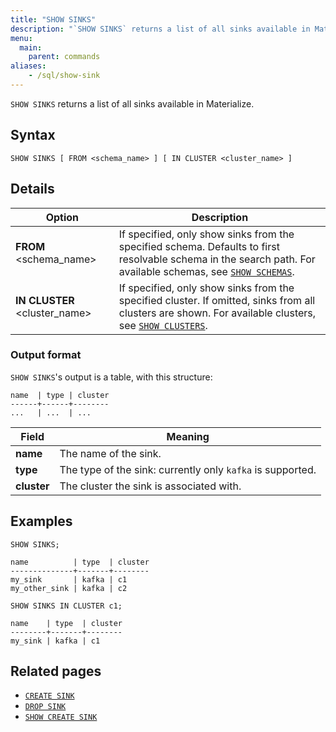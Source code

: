 ```yaml
---
title: "SHOW SINKS"
description: "`SHOW SINKS` returns a list of all sinks available in Materialize."
menu:
  main:
    parent: commands
aliases:
    - /sql/show-sink
---
```


`SHOW SINKS` returns a list of all sinks available in Materialize.

## Syntax

```mzsql
SHOW SINKS [ FROM <schema_name> ] [ IN CLUSTER <cluster_name> ]
```

## Details

Option                        | Description
------------------------------|------------
**FROM** <schema_name>        | If specified, only show sinks from the specified schema. Defaults to first resolvable schema in the search path. For available schemas, see [`SHOW SCHEMAS`](../show-schemas).
**IN CLUSTER** <cluster_name> | If specified, only show sinks from the specified cluster. If omitted, sinks from all clusters are shown. For available clusters, see [`SHOW CLUSTERS`](../show-clusters).

### Output format

`SHOW SINKS`'s output is a table, with this structure:

```nofmt
name  | type | cluster
------+------+--------
...   | ...  | ...
```

Field       | Meaning
------------|--------
**name**    | The name of the sink.
**type**    | The type of the sink: currently only `kafka` is supported.
**cluster** | The cluster the sink is associated with.

## Examples

```mzsql
SHOW SINKS;
```
```nofmt
name          | type  | cluster
--------------+-------+--------
my_sink       | kafka | c1
my_other_sink | kafka | c2
```

```mzsql
SHOW SINKS IN CLUSTER c1;
```
```nofmt
name    | type  | cluster
--------+-------+--------
my_sink | kafka | c1
```

## Related pages

- [`CREATE SINK`](../create-sink)
- [`DROP SINK`](../drop-sink)
- [`SHOW CREATE SINK`](../show-create-sink)
